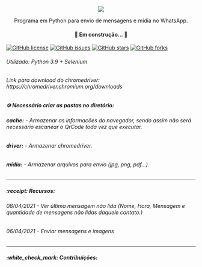 <p align="center"><img src="https://github.com/foratto/Python-WhatsMsg/blob/main/logo.png"></p>

<p align="center">Programa em Python para envio de mensagens e mídia no WhatsApp.</p>

<h4 align="center">🚧 Em construção... 🚧</h4>

<a href="https://github.com/foratto/Python-WhatsMsg/blob/main/LICENSE"><img alt="GitHub license" src="https://img.shields.io/github/license/foratto/Python-WhatsMsg?style=for-the-badge"></a>
<a href="https://github.com/foratto/Python-WhatsMsg/issues"><img alt="GitHub issues" src="https://img.shields.io/github/issues/foratto/Python-WhatsMsg?style=for-the-badge"></a>
<a href="https://github.com/foratto/Python-WhatsMsg/stargazers"><img alt="GitHub stars" src="https://img.shields.io/github/stars/foratto/Python-WhatsMsg?style=for-the-badge"></a>
<a href="https://github.com/foratto/Python-WhatsMsg/network"><img alt="GitHub forks" src="https://img.shields.io/github/forks/foratto/Python-WhatsMsg?style=for-the-badge"></a>

<h6>Utilizado: Python 3.9 + Selenium</h6>

<h6>Link para download do chromedriver: https://chromedriver.chromium.org/downloads</h6>

<b><h5>:gear: Necessário criar as pastas no diretório:</h5></b>
<h6><b>cache:</b> - Armazenar as informacões do navegador, sendo assim não será necessário escanear o QrCode toda vez que executar.</h6>
<h6><b>driver:</b> - Armazenar chromedriver.</h6>
<h6><b>midia:</b> - Armazenar arquivos para envio (jpg, png, pdf...).</h6>
<hr>
<h5>:receipt: Recursos:</h5>

<h6>08/04/2021 - Ver última mensagem não lida (Nome, Hora, Mensagem e quantidade de mensagens não lidas daquele contato.)</h6>
<h6>06/04/2021 - Enviar mensagens e imagens</h6>
<hr>  
<h5>:white_check_mark: Contribuições:</h5>
